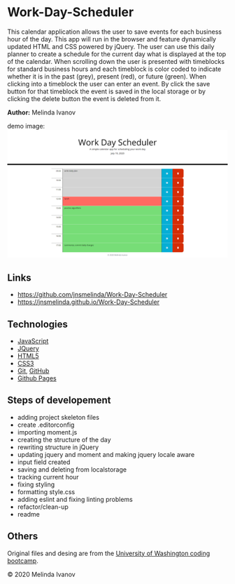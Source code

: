 # Work-Day-Scheduler
This calendar application allows the user to save events for each business hour of the day. This app will run in the browser and feature dynamically updated HTML and CSS powered by jQuery. The user can use this daily planner to create a schedule for the current day what is displayed at the top of the calendar. When scrolling down the user is presented with timeblocks for standard business hours and each timeblock is color coded to indicate whether it is in the past (grey), present (red), or future (green). When clicking into a timeblock the user can enter an event. By click the save button for that timeblock the event is saved in the local storage or by clicking the delete button the event is deleted from it.

**Author:** Melinda Ivanov

demo image:
![Demo image](./assets/images/scheduler.png)

## Links
- https://github.com/jnsmelinda/Work-Day-Scheduler
- https://jnsmelinda.github.io/Work-Day-Scheduler

## Technologies
- [JavaScript](https://www.javascript.com)
- [JQuery](https://jquery.com/)
- [HTML5](https://en.wikipedia.org/wiki/HTML5)
- [CSS3](https://en.wikipedia.org/wiki/Cascading_Style_Sheets)
- [Git](https://git-scm.com/), [GitHub](https://github.com)
- [Github Pages](https://pages.github.com)

## Steps of developement
- adding project skeleton files
- create .editorconfig
- importing moment.js
- creating the structure of the day
- rewriting structure in jQuery
- updating jquery and moment and making jquery locale aware
- input field created
- saving and deleting from localstorage
- tracking current hour
- fixing styling
- formatting style.css
- adding eslint and fixing linting problems
- refactor/clean-up
- readme

## Others
Original files and desing are from the [University of Washington coding bootcamp](https://bootcamp.uw.edu).

© 2020 Melinda Ivanov




